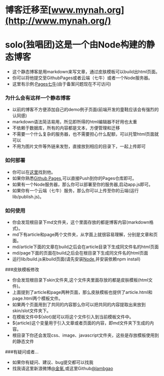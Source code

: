# 博客迁移至[www.mynah.org](http://www.mynah.org/)

# solo(独唱团)这是一个由Node构建的静态博客

+ 这个静态博客是用markdown来写文章，通过皮肤模板可以build出html页面。
+ 你可以将他提交至GithubPages或者云端（七牛）或者一个Node服务器。
+ 这里有示例:[Pages](http://jinyang.mynah.org/)[七牛](http://qiniu.mynah.org/)(由于备案问题现在不可访问)

### 为什么会有这样一个静态博客

+ 以前的博客不方便添加自己的demo例子页面(前端开发的童鞋应该会有强烈的认同感)
+ markdown语法简洁易用，所见即所得的html编辑器不好用也太重
+ 不依赖于数据库，所有的内容都是文本，方便管理和迁移
+ 不需要一个什么复杂的服务器，也不需要担心什么配额，可以托管html页面就可以
+ 不用为图片文件等外链来发愁，直接放到相应的目录下，一起上传即可

### 如何部署

+ 你可以在[这里](https://github.com/lambgao/solo)找到他。
+ 如果你熟悉[Github Pages](http://pages.github.com/),可以直接Push到你的Pages仓库即可。
+ 如果有一个Node服务器，那么你可以部署至你的服务器,启动app.js即可。
+ 如果你有一个云端（七牛）服务，那么你可以上传至你的云端(运行lib/publish.js)。

### 如何使用

+ 你会发现根目录下md文件夹，这个里面存放的都是博客内容(markdown格式)。
+ md下有article和page两个文件夹，从字面上就很容易理解，分别是文章和页面。
+ md/article下面的文章在build之后会在article目录下生成同文件名的html页面
+ md/page下面的页面在build之后会在根目录下生成同文件名的html页面
+ 运行lib/build.js来build页面(请先安装[Node](http://www.nodejs.org/),并安装依赖npm install)

###皮肤模板修改

+ 你会发现根目录下skin文件夹,这个文件夹里面存放的都是皮肤模板(html文件)。
+ 上面提到了article和page两种页面，那么皮肤模板也提供了article.html和page.html两个模板文件。
+ 如果两个页面用到了共同的内容那么你可以把共同的内容提取出来放到skin/slot文件夹下。
+ 在模板文件中${slot}就可以将这个文件引入到当前模板文件中。
+ ${article}这个变量用于引入文章或者页面的内容，即md文件夹下生成的内容。
+ 根目录下你还会发现css、image、javascript文件夹，这些是存放模板使用到的静态文件

###有疑问或者...

+ 如果你有疑问、建议、bug提交都可以找我
+ 找我请这里新浪微博[@金氧](http://weibo.com/lambsand),或这里Github[@lambgao](https://github.com/lambgao)

